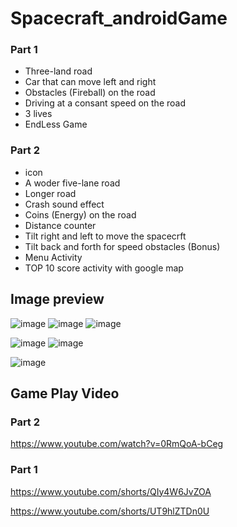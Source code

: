 # Spacecraft_androidGame

### Part 1
* Three-land road
* Car that can move left and right
* Obstacles (Fireball) on the road
* Driving at a consant speed on the road
* 3 lives
* EndLess Game

### Part 2
* icon
* A woder five-lane road
* Longer road
* Crash sound effect
* Coins (Energy) on the road
* Distance counter
* Tilt right and left to move the spacecrft
* Tilt back and forth for speed obstacles (Bonus)
* Menu Activity
* TOP 10 score activity with google map 

## Image preview

![image](https://user-images.githubusercontent.com/32678384/230102851-cb94909d-2ee1-4252-9829-dbb78411b175.png)
![image](https://user-images.githubusercontent.com/32678384/230103400-b2a9a6b6-e4bc-40aa-abd8-9b26fbc4a3f8.png)
![image](https://user-images.githubusercontent.com/32678384/230103596-ea31375c-45c4-4dd0-80a5-6b0a019e1622.png)

![image](https://user-images.githubusercontent.com/32678384/227611701-7cbe85c8-d516-4c19-9e23-47c82af799dd.png)
![image](https://user-images.githubusercontent.com/32678384/230103055-fe1294d0-cff3-4523-b4fb-ba9819554368.png)

![image](https://user-images.githubusercontent.com/32678384/227786593-5696b888-a86e-4801-80d0-97e12f654568.png)


## Game Play Video

### Part 2
https://www.youtube.com/watch?v=0RmQoA-bCeg

### Part 1

https://www.youtube.com/shorts/QIy4W6JvZOA

https://www.youtube.com/shorts/UT9hlZTDn0U
